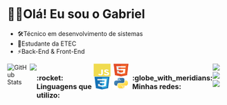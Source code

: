 # 👨‍💻Olá! Eu sou o Gabriel

- 🛠Técnico em desenvolvimento de sistemas
- 🏫Estudante da ETEC
- ⚡Back-End & Front-End

<div style="display: flex; justify-content: center; gap: 70;">
  <img src="https://github-readme-stats.vercel.app/api?username=gabrielZS1&show_icons=true&theme=transparent" alt="GitHub Stats" height="180">
 <img src="https://github-readme-stats.vercel.app/api/top-langs/?username=gabrielZS1&layout=compact&theme=transparent&cache_seconds=1800" />

<!-- Linguagens -->
<h3>:rocket: Linguagens que utilizo:</h3>
<div style="display: inline_block">
  <img align="center" alt="Biel-Js" height="30" width="40" src="https://raw.githubusercontent.com/devicons/devicon/master/icons/javascript/javascript-plain.svg">
  <img align="center" alt="Biel-HTML" height="30" width="40" src="https://raw.githubusercontent.com/devicons/devicon/master/icons/html5/html5-original.svg">
  <img align="center" alt="Biel-CSS" height="30" width="40" src="https://raw.githubusercontent.com/devicons/devicon/master/icons/css3/css3-original.svg">
  <img align="center" alt="Biel-Python" height="30" width="40" src="https://raw.githubusercontent.com/devicons/devicon/master/icons/python/python-original.svg">
</div>

<br>
<!-- Redes sociais -->
<h3>:globe_with_meridians: Minhas redes:</h3>
<div>
  <a href="https://www.instagram.com/biel.az_?igsh=MtaQWh0bDVejZJzg" target="_blank">
    <img src="https://img.shields.io/badge/-Instagram-%23E4405F?style=for-the-badge&logo=instagram&logoColor=white">
  </a>
  
  <a href="mailto:gabrielev2701@gmail.com" target="_blank">
    <img src="https://img.shields.io/badge/-Gmail-%23333?style=for-the-badge&logo=gmail&logoColor=white">
  </a>
  
  <a href="https://www.linkedin.com/in/gabriel-azevedo-b3a811378" target="_blank">
    <img src="https://img.shields.io/badge/-LinkedIn-%230077B5?style=for-the-badge&logo=linkedin&logoColor=white">
  </a>
</div>
